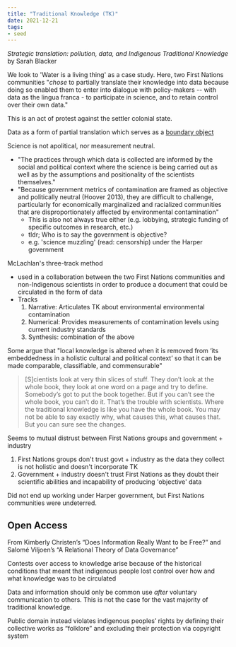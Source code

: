 ```yaml
---
title: "Traditional Knowledge (TK)"
date: 2021-12-21
tags:
- seed
---
```


*Strategic translation: pollution, data, and Indigenous Traditional Knowledge* by Sarah Blacker

We look to 'Water is a living thing' as a case study. Here, two First Nations communities "*chose* to partially translate their knowledge into data because doing so enabled them to enter into dialogue with policy-makers -- with data as the lingua franca - to participate in science, and to retain control over their own data."

This is an act of protest against the settler colonial state.

Data as a form of partial translation which serves as a [boundary object](thoughts/boundary%20object.md)

Science is not apolitical, nor measurement neutral.
- "The practices through which data is collected are informed by the social and political context where the science is being carried out as well as by the assumptions and positionality of the scientists themselves."
- "Because government metrics of contamination are framed as objective and politically neutral (Hoover 2013), they are difficult to challenge, particularly for economically marginalized and racialized communities that are disproportionately affected by environmental contamination"
	- This is also not always true either (e.g. lobbying, strategic funding of specific outcomes in research, etc.)
	- tldr; Who is to say the government is objective?
	- e.g. 'science muzzling' (read: censorship) under the Harper government

McLachlan's three-track method
- used in a collaboration between the two First Nations communities and non-Indigenous scientists in order to produce a document that could be circulated in the form of data
- Tracks
	1. Narrative: Articulates TK about environmental environmental contamination
	2. Numerical: Provides measurements of contamination levels using current industry standards
	3. Synthesis: combination of the above

Some argue that "local knowledge is altered when it is removed from ‘its embeddedness in a holistic cultural and political context’ so that it can be made comparable, classifiable, and commensurable"

> [S]cientists look at very thin slices of stuff. They don’t look at the whole book, they look at one word on a page and try to define. Somebody’s got to put the book together. But if you can’t see the whole book, you can’t do it. That’s the trouble with scientists. Where the traditional knowledge is like you have the whole book. You may not be able to say exactly why, what causes this, what causes that. But you can sure see the changes.

Seems to mutual distrust between First Nations groups and government + industry
1. First Nations groups don't trust govt + industry as the data they collect is not holistic and doesn't incorporate TK
2. Government + industry doesn't trust First Nations as they doubt their scientific abilities and incapability of producing 'objective' data

Did not end up working under Harper government, but First Nations communities were undeterred.

## Open Access
From Kimberly Christen’s “Does Information Really Want to be Free?” and Salomé Viljoen’s “A Relational Theory of Data Governance”

Contests over access to knowledge arise because of the historical conditions that meant that indigenous people lost control over how and what knowledge was to be circulated

Data and information should only be common use *after* voluntary communication to others. This is not the case for the vast majority of traditional knowledge.

Public domain instead violates indigenous peoples’ rights by defining their collective works as “folklore” and excluding their protection via copyright system